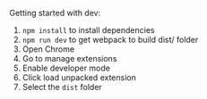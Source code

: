 

Getting started with dev:
1. `npm install` to install dependencies
2. `npm run dev` to get webpack to build dist/ folder
3. Open Chrome
4. Go to manage extensions
5. Enable developer mode
6. Click load unpacked extension
7. Select the `dist` folder